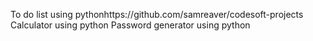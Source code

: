 To do list using pythonhttps://github.com/samreaver/codesoft-projects
Calculator using python
Password generator using python
